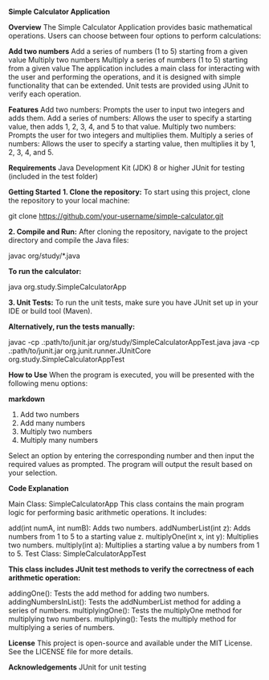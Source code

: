 **Simple Calculator Application**

**Overview**
The Simple Calculator Application provides basic mathematical operations. Users can choose between four options to perform calculations:

**Add two numbers**
Add a series of numbers (1 to 5) starting from a given value
Multiply two numbers
Multiply a series of numbers (1 to 5) starting from a given value
The application includes a main class for interacting with the user and performing the operations, and it is designed with simple functionality that can be extended. Unit tests are provided using JUnit to verify each operation.

**Features**
Add two numbers: Prompts the user to input two integers and adds them.
Add a series of numbers: Allows the user to specify a starting value, then adds 1, 2, 3, 4, and 5 to that value.
Multiply two numbers: Prompts the user for two integers and multiplies them.
Multiply a series of numbers: Allows the user to specify a starting value, then multiplies it by 1, 2, 3, 4, and 5.

**Requirements**
Java Development Kit (JDK) 8 or higher
JUnit for testing (included in the test folder)

**Getting Started**
**1. Clone the repository:**
To start using this project, clone the repository to your local machine:

git clone https://github.com/your-username/simple-calculator.git

**2. Compile and Run:**
After cloning the repository, navigate to the project directory and compile the Java files:

javac org/study/*.java

**To run the calculator:**

java org.study.SimpleCalculatorApp

**3. Unit Tests:**
To run the unit tests, make sure you have JUnit set up in your IDE or build tool (Maven).

**Alternatively, run the tests manually:**

javac -cp .:path/to/junit.jar org/study/SimpleCalculatorAppTest.java
java -cp .:path/to/junit.jar org.junit.runner.JUnitCore org.study.SimpleCalculatorAppTest

**How to Use**
When the program is executed, you will be presented with the following menu options:

**markdown**

1. Add two numbers
2. Add many numbers
3. Multiply two numbers
4. Multiply many numbers

Select an option by entering the corresponding number and then input the required values as prompted. The program will output the result based on your selection.

**Code Explanation**

Main Class: SimpleCalculatorApp
This class contains the main program logic for performing basic arithmetic operations. It includes:

add(int numA, int numB): Adds two numbers.
addNumberList(int z): Adds numbers from 1 to 5 to a starting value z.
multiplyOne(int x, int y): Multiplies two numbers.
multiply(int a): Multiplies a starting value a by numbers from 1 to 5.
Test Class: SimpleCalculatorAppTest

**This class includes JUnit test methods to verify the correctness of each arithmetic operation:**

addingOne(): Tests the add method for adding two numbers.
addingNumbersInList(): Tests the addNumberList method for adding a series of numbers.
multiplyingOne(): Tests the multiplyOne method for multiplying two numbers.
multiplying(): Tests the multiply method for multiplying a series of numbers.

**License**
This project is open-source and available under the MIT License. See the LICENSE file for more details.

**Acknowledgements**
JUnit for unit testing
